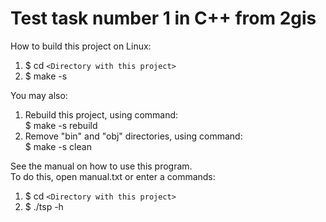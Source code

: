 # Test task number 1 in C++ from 2gis  
How to build this project on Linux:  
1. $ cd `<Directory with this project>`  
2. $ make -s  

You may also:  
1. Rebuild this project, using command:  
   $ make -s rebuild
2. Remove \"bin\" and \"obj\" directories, using command:  
   $ make -s clean

See the manual on how to use this program.  
To do this, open manual.txt or enter a commands:  
1. $ cd `<Directory with this project>`  
2. $ ./tsp -h  
